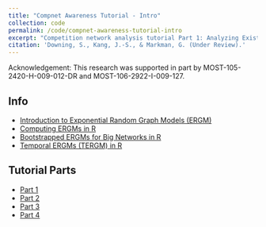 ```yaml
---
title: "Compnet Awareness Tutorial - Intro"
collection: code
permalink: /code/compnet-awareness-tutorial-intro
excerpt: "Competition network analysis tutorial Part 1: Analyzing Existing Network Data Sample"  <br/><img src='/images/500x300.png'>
citation: 'Downing, S., Kang, J.-S., & Markman, G. (Under Review).'
---
```



Acknowledgement:
This research was supported in part by MOST-105-2420-H-009-012-DR and  MOST-106-2922-I-009-127.

## Info
- [Introduction to Exponential Random Graph Models (ERGM)](http://ranger.uta.edu/~chqding/cse5301/classPapers/ExponentialRandomGraph.pdf  "link")    
- [Computing ERGMs in R](https://www.jstatsoft.org/index.php/jss/article/view/v024i03/v24i03.pdf  "download")
- [Bootstrapped ERGMs for Big Networks in R](https://arxiv.org/pdf/1708.02598.pdf  "link")
- [Temporal ERGMs (TERGM) in R](https://www.jstatsoft.org/index.php/jss/article/view/v083i06/v83i06.pdf "download")



## Tutorial Parts
- [Part 1](https://www.jstatsoft.org/index.php/jss/article/view/v024i03/v24i03.pdf  "download")
- [Part 2](https://www.jstatsoft.org/index.php/jss/article/view/v024i03/v24i03.pdf  "download")
- [Part 3](https://arxiv.org/pdf/1708.02598.pdf  "link")
- [Part 4](https://www.jstatsoft.org/index.php/jss/article/view/v083i06/v83i06.pdf "download")
